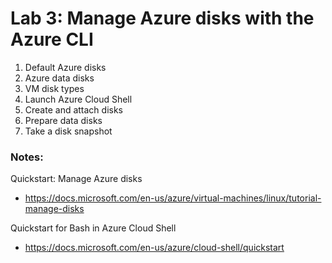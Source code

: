 # Lab 3: Manage Azure disks with the Azure CLI

1. Default Azure disks
2. Azure data disks
3. VM disk types
4. Launch Azure Cloud Shell
5. Create and attach disks
6. Prepare data disks
7. Take a disk snapshot

### Notes:

Quickstart: Manage Azure disks
* https://docs.microsoft.com/en-us/azure/virtual-machines/linux/tutorial-manage-disks

Quickstart for Bash in Azure Cloud Shell
* https://docs.microsoft.com/en-us/azure/cloud-shell/quickstart
